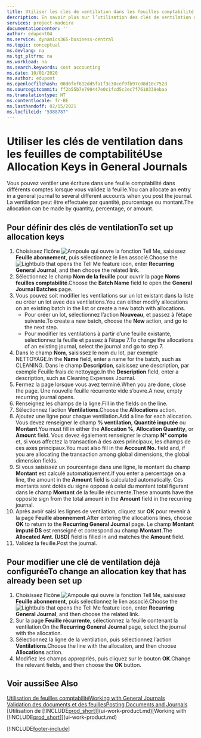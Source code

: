 ```yaml
---
title: Utiliser les clés de ventilation dans les feuilles comptabilité | Microsoft Docs
description: En savoir plus sur l’utilisation des clés de ventilation dans les feuilles.
services: project-madeira
documentationcenter: ''
author: edupont04
ms.service: dynamics365-business-central
ms.topic: conceptual
ms.devlang: na
ms.tgt_pltfrm: na
ms.workload: na
ms.search.keywords: cost accounting
ms.date: 10/01/2020
ms.author: edupont
ms.openlocfilehash: 00d6fef612dd5fa1f3c38cef9fb97c08d10c752d
ms.sourcegitcommit: ff2b55b7e790447e0c1fcd5c2ec7f7610338ebaa
ms.translationtype: HT
ms.contentlocale: fr-BE
ms.lasthandoff: 02/15/2021
ms.locfileid: "5388787"
---
```

# <a name="use-allocation-keys-in-general-journals"></a><span data-ttu-id="5fd14-103">Utiliser les clés de ventilation dans les feuilles de comptabilité</span><span class="sxs-lookup"><span data-stu-id="5fd14-103">Use Allocation Keys in General Journals</span></span>
<span data-ttu-id="5fd14-104">Vous pouvez ventiler une écriture dans une feuille comptabilité dans différents comptes lorsque vous validez la feuille.</span><span class="sxs-lookup"><span data-stu-id="5fd14-104">You can allocate an entry in a general journal to several different accounts when you post the journal.</span></span> <span data-ttu-id="5fd14-105">La ventilation peut être effectuée par quantité, pourcentage ou montant.</span><span class="sxs-lookup"><span data-stu-id="5fd14-105">The allocation can be made by quantity, percentage, or amount.</span></span>

## <a name="to-set-up-allocation-keys"></a><span data-ttu-id="5fd14-106">Pour définir des clés de ventilation</span><span class="sxs-lookup"><span data-stu-id="5fd14-106">To set up allocation keys</span></span>
1. <span data-ttu-id="5fd14-107">Choisissez l’icône ![Ampoule qui ouvre la fonction Tell Me](media/ui-search/search_small.png "Dites-moi ce que vous voulez faire"), saisissez **Feuille abonnement**, puis sélectionnez le lien associé.</span><span class="sxs-lookup"><span data-stu-id="5fd14-107">Choose the ![Lightbulb that opens the Tell Me feature](media/ui-search/search_small.png "Tell me what you want to do") icon, enter **Recurring General Journal**, and then choose the related link.</span></span>
2. <span data-ttu-id="5fd14-108">Sélectionnez le champ **Nom de la feuille** pour ouvrir la page **Noms feuilles comptabilité**.</span><span class="sxs-lookup"><span data-stu-id="5fd14-108">Choose the **Batch Name** field to open the **General Journal Batches** page.</span></span>
3. <span data-ttu-id="5fd14-109">Vous pouvez soit modifier les ventilations sur un lot existant dans la liste ou créer un lot avec des ventilations.</span><span class="sxs-lookup"><span data-stu-id="5fd14-109">You can either modify allocations on an existing batch in the list or create a new batch with allocations.</span></span>
   * <span data-ttu-id="5fd14-110">Pour créer un lot, sélectionnez l’action **Nouveau**, et passez à l’étape suivante.</span><span class="sxs-lookup"><span data-stu-id="5fd14-110">To create a new batch, choose the **New** action, and go to the next step.</span></span>
   * <span data-ttu-id="5fd14-111">Pour modifier les ventilations à partir d’une feuille existante, sélectionnez la feuille et passez à l’étape 7.</span><span class="sxs-lookup"><span data-stu-id="5fd14-111">To change the allocations of an existing journal, select the journal and go to step 7.</span></span>    
4. <span data-ttu-id="5fd14-112">Dans le champ **Nom**, saisissez le nom du lot, par exemple NETTOYAGE.</span><span class="sxs-lookup"><span data-stu-id="5fd14-112">In the **Name** field, enter a name for the batch, such as CLEANING.</span></span> <span data-ttu-id="5fd14-113">Dans le champ **Description**, saisissez une description, par exemple Feuille frais de nettoyage.</span><span class="sxs-lookup"><span data-stu-id="5fd14-113">In the **Description** field, enter a description, such as Cleaning Expenses Journal.</span></span>
5. <span data-ttu-id="5fd14-114">Fermez la page lorsque vous avez terminé.</span><span class="sxs-lookup"><span data-stu-id="5fd14-114">When you are done, close the page.</span></span> <span data-ttu-id="5fd14-115">Une nouvelle feuille récurrente vide s’ouvre.</span><span class="sxs-lookup"><span data-stu-id="5fd14-115">A new, empty recurring journal opens.</span></span>
6. <span data-ttu-id="5fd14-116">Renseignez les champs de la ligne.</span><span class="sxs-lookup"><span data-stu-id="5fd14-116">Fill in the fields on the line.</span></span>
7. <span data-ttu-id="5fd14-117">Sélectionnez l’action **Ventilations**.</span><span class="sxs-lookup"><span data-stu-id="5fd14-117">Choose the **Allocations** action.</span></span>
8. <span data-ttu-id="5fd14-118">Ajoutez une ligne pour chaque ventilation.</span><span class="sxs-lookup"><span data-stu-id="5fd14-118">Add a line for each allocation.</span></span> <span data-ttu-id="5fd14-119">Vous devez renseigner le champ **% ventilation**, **Quantité imputée** ou **Montant**.</span><span class="sxs-lookup"><span data-stu-id="5fd14-119">You must fill in either the **Allocation %**, **Allocation Quantity**, or **Amount** field.</span></span> <span data-ttu-id="5fd14-120">Vous devez également renseigner le champ **N° compte** et, si vous affectez la transaction à des axes principaux, les champs de ces axes principaux.</span><span class="sxs-lookup"><span data-stu-id="5fd14-120">You must also fill in the **Account No.** field and, if you are allocating the transaction among global dimensions, the global dimension fields.</span></span>
9. <span data-ttu-id="5fd14-121">Si vous saisissez un pourcentage dans une ligne, le montant du champ **Montant** est calculé automatiquement.</span><span class="sxs-lookup"><span data-stu-id="5fd14-121">If you enter a percentage on a line, the amount in the **Amount** field is calculated automatically.</span></span> <span data-ttu-id="5fd14-122">Ces montants sont dotés du signe opposé à celui du montant total figurant dans le champ **Montant** de la feuille récurrente.</span><span class="sxs-lookup"><span data-stu-id="5fd14-122">These amounts have the opposite sign from the total amount in the **Amount** field in the recurring journal.</span></span>
10. <span data-ttu-id="5fd14-123">Après avoir saisi les lignes de ventilation, cliquez sur **OK** pour revenir à la page **Feuille abonnement**.</span><span class="sxs-lookup"><span data-stu-id="5fd14-123">After entering the allocations lines, choose **OK** to return to the **Recurring General Journal** page.</span></span> <span data-ttu-id="5fd14-124">Le champ **Montant imputé DS** est renseigné et correspond au champ **Montant**.</span><span class="sxs-lookup"><span data-stu-id="5fd14-124">The **Allocated Amt. (USD)** field is filled in and matches the **Amount** field.</span></span>
11. <span data-ttu-id="5fd14-125">Validez la feuille.</span><span class="sxs-lookup"><span data-stu-id="5fd14-125">Post the journal.</span></span>

## <a name="to-change-an-allocation-key-that-has-already-been-set-up"></a><span data-ttu-id="5fd14-126">Pour modifier une clé de ventilation déjà configurée</span><span class="sxs-lookup"><span data-stu-id="5fd14-126">To change an allocation key that has already been set up</span></span>
1. <span data-ttu-id="5fd14-127">Choisissez l’icône ![Ampoule qui ouvre la fonction Tell Me](media/ui-search/search_small.png "Dites-moi ce que vous voulez faire"), saisissez **Feuille abonnement**, puis sélectionnez le lien associé.</span><span class="sxs-lookup"><span data-stu-id="5fd14-127">Choose the ![Lightbulb that opens the Tell Me feature](media/ui-search/search_small.png "Tell me what you want to do") icon, enter **Recurring General Journal**, and then choose the related link.</span></span>
2. <span data-ttu-id="5fd14-128">Sur la page **Feuille récurrente**, sélectionnez la feuille contenant la ventilation.</span><span class="sxs-lookup"><span data-stu-id="5fd14-128">On the **Recurring General Journal** page, select the journal with the allocation.</span></span>
3. <span data-ttu-id="5fd14-129">Sélectionnez la ligne de la ventilation, puis sélectionnez l’action **Ventilations**.</span><span class="sxs-lookup"><span data-stu-id="5fd14-129">Choose the line with the allocation, and then choose **Allocations** action.</span></span>
4. <span data-ttu-id="5fd14-130">Modifiez les champs appropriés, puis cliquez sur le bouton **OK**.</span><span class="sxs-lookup"><span data-stu-id="5fd14-130">Change the relevant fields, and then choose the **OK** button.</span></span>

## <a name="see-also"></a><span data-ttu-id="5fd14-131">Voir aussi</span><span class="sxs-lookup"><span data-stu-id="5fd14-131">See Also</span></span>
[<span data-ttu-id="5fd14-132">Utilisation de feuilles comptabilité</span><span class="sxs-lookup"><span data-stu-id="5fd14-132">Working with General Journals</span></span>](ui-work-general-journals.md)  
[<span data-ttu-id="5fd14-133">Validation des documents et des feuilles</span><span class="sxs-lookup"><span data-stu-id="5fd14-133">Posting Documents and Journals</span></span>](ui-post-documents-journals.md)  
<span data-ttu-id="5fd14-134">[Utilisation de [!INCLUDE[prod_short](includes/prod_short.md)]](ui-work-product.md)</span><span class="sxs-lookup"><span data-stu-id="5fd14-134">[Working with [!INCLUDE[prod_short](includes/prod_short.md)]](ui-work-product.md)</span></span>


[!INCLUDE[footer-include](includes/footer-banner.md)]